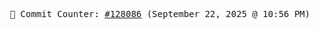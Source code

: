 <p align="center">
    <samp>
        📮 Commit Counter: <a href="https://github.com/Javascript-void0/Javascript-void0/commits/main">#128086</a> (September 22, 2025 @ 10:56 PM)
    </samp>
</p>